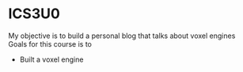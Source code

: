 # ICS3U0
My objective is to build a personal blog that talks about voxel engines    
Goals for this course is to
- Built a voxel engine
